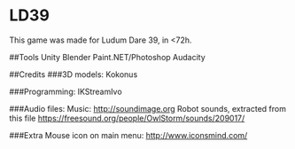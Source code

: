 # LD39
This game was made for Ludum Dare 39, in <72h.

##Tools
Unity
Blender
Paint.NET/Photoshop
Audacity

##Credits
###3D models:
Kokonus

###Programming:
IKStreamIvo

###Audio files:
Music: http://soundimage.org
Robot sounds, extracted from this file https://freesound.org/people/OwlStorm/sounds/209017/

###Extra
Mouse icon on main menu: http://www.iconsmind.com/